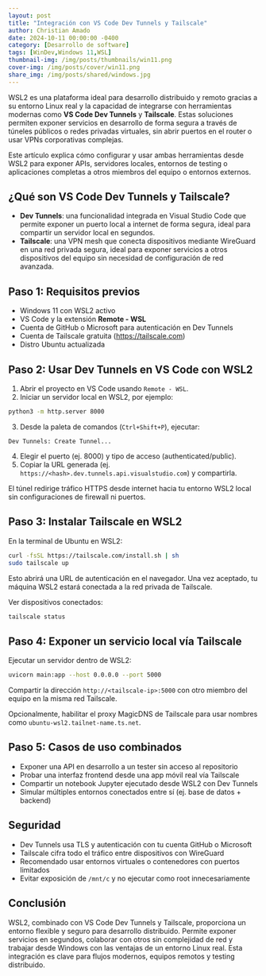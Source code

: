 ```yaml
---
layout: post
title: "Integración con VS Code Dev Tunnels y Tailscale"
author: Christian Amado
date: 2024-10-11 00:00:00 -0400
category: [Desarrollo de software]
tags: [WinDev,Windows 11,WSL]
thumbnail-img: /img/posts/thumbnails/win11.png
cover-img: /img/posts/cover/win11.png
share_img: /img/posts/shared/windows.jpg
---
```


WSL2 es una plataforma ideal para desarrollo distribuido y remoto gracias a su entorno Linux real y la capacidad de integrarse con herramientas modernas como **VS Code Dev Tunnels** y **Tailscale**. Estas soluciones permiten exponer servicios en desarrollo de forma segura a través de túneles públicos o redes privadas virtuales, sin abrir puertos en el router o usar VPNs corporativas complejas.

Este artículo explica cómo configurar y usar ambas herramientas desde WSL2 para exponer APIs, servidores locales, entornos de testing o aplicaciones completas a otros miembros del equipo o entornos externos.

<!--more-->

## ¿Qué son VS Code Dev Tunnels y Tailscale?

- **Dev Tunnels**: una funcionalidad integrada en Visual Studio Code que permite exponer un puerto local a internet de forma segura, ideal para compartir un servidor local en segundos.
- **Tailscale**: una VPN mesh que conecta dispositivos mediante WireGuard en una red privada segura, ideal para exponer servicios a otros dispositivos del equipo sin necesidad de configuración de red avanzada.

## Paso 1: Requisitos previos

- Windows 11 con WSL2 activo
- VS Code y la extensión **Remote - WSL**
- Cuenta de GitHub o Microsoft para autenticación en Dev Tunnels
- Cuenta de Tailscale gratuita (https://tailscale.com)
- Distro Ubuntu actualizada

## Paso 2: Usar Dev Tunnels en VS Code con WSL2

1. Abrir el proyecto en VS Code usando `Remote - WSL`.
2. Iniciar un servidor local en WSL2, por ejemplo:

```bash
python3 -m http.server 8000
```

3. Desde la paleta de comandos (`Ctrl+Shift+P`), ejecutar:

```
Dev Tunnels: Create Tunnel...
```

4. Elegir el puerto (ej. 8000) y tipo de acceso (authenticated/public).
5. Copiar la URL generada (ej. `https://<hash>.dev.tunnels.api.visualstudio.com`) y compartirla.

El túnel redirige tráfico HTTPS desde internet hacia tu entorno WSL2 local sin configuraciones de firewall ni puertos.

## Paso 3: Instalar Tailscale en WSL2

En la terminal de Ubuntu en WSL2:

```bash
curl -fsSL https://tailscale.com/install.sh | sh
sudo tailscale up
```

Esto abrirá una URL de autenticación en el navegador. Una vez aceptado, tu máquina WSL2 estará conectada a la red privada de Tailscale.

Ver dispositivos conectados:

```bash
tailscale status
```

## Paso 4: Exponer un servicio local vía Tailscale

Ejecutar un servidor dentro de WSL2:

```bash
uvicorn main:app --host 0.0.0.0 --port 5000
```

Compartir la dirección `http://<tailscale-ip>:5000` con otro miembro del equipo en la misma red Tailscale.

Opcionalmente, habilitar el proxy MagicDNS de Tailscale para usar nombres como `ubuntu-wsl2.tailnet-name.ts.net`.

## Paso 5: Casos de uso combinados

- Exponer una API en desarrollo a un tester sin acceso al repositorio
- Probar una interfaz frontend desde una app móvil real vía Tailscale
- Compartir un notebook Jupyter ejecutado desde WSL2 con Dev Tunnels
- Simular múltiples entornos conectados entre sí (ej. base de datos + backend)

## Seguridad

- Dev Tunnels usa TLS y autenticación con tu cuenta GitHub o Microsoft
- Tailscale cifra todo el tráfico entre dispositivos con WireGuard
- Recomendado usar entornos virtuales o contenedores con puertos limitados
- Evitar exposición de `/mnt/c` y no ejecutar como root innecesariamente

## Conclusión

WSL2, combinado con VS Code Dev Tunnels y Tailscale, proporciona un entorno flexible y seguro para desarrollo distribuido. Permite exponer servicios en segundos, colaborar con otros sin complejidad de red y trabajar desde Windows con las ventajas de un entorno Linux real. Esta integración es clave para flujos modernos, equipos remotos y testing distribuido.
